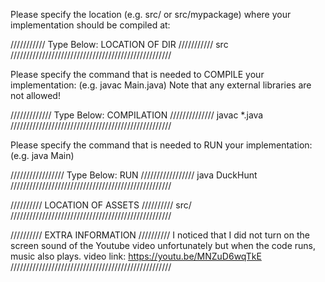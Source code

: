 Please specify the location (e.g. src/ or src/mypackage) 
where your implementation should be compiled at:

/////////// Type Below: LOCATION OF DIR ///////////
src
///////////////////////////////////////////////////


Please specify the command that is needed 
to COMPILE your implementation:
(e.g. javac Main.java)
Note that any external libraries are not allowed!

///////////// Type Below: COMPILATION //////////////
javac *.java
///////////////////////////////////////////////////


Please specify the command that is needed 
to RUN your implementation:
(e.g. java Main)

///////////////// Type Below: RUN /////////////////
java DuckHunt
///////////////////////////////////////////////////

////////// LOCATION OF ASSETS //////////
src/
///////////////////////////////////////////////////

////////// EXTRA INFORMATION //////////
I noticed that I did not turn on the screen sound of the Youtube video unfortunately but when the code runs, music also plays.
video link: https://youtu.be/MNZuD6wqTkE
///////////////////////////////////////////////////